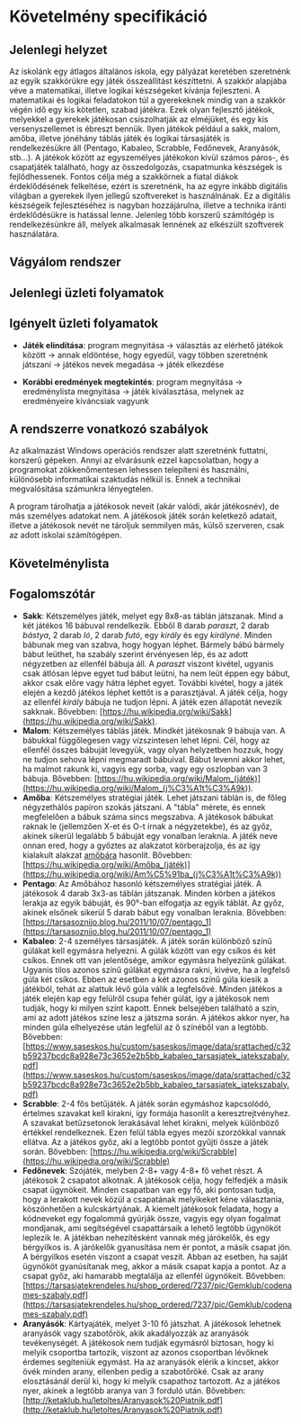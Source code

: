 Követelmény specifikáció
=========================

Jelenlegi helyzet
-----------------
Az iskolánk egy átlagos általános iskola, egy pályázat keretében szeretnénk az egyik szakkörükre egy játék összeállítást készíttetni. A szakkör alapjába véve a matematikai, illetve logikai készségeket kívánja fejleszteni. A matematikai és logikai feladatokon túl a gyerekeknek mindig van a szakkör végén idő egy kis kötetlen, szabad játékra. Ezek olyan fejlesztő játékok, melyekkel a gyerekek játékosan csiszolhatják az elméjüket, és egy kis versenyszellemet is ébreszt bennük. Ilyen játékok például a sakk, malom, amőba, illetve jónéhány táblás játék és logikai társasjáték is rendelkezésükre áll (Pentago, Kabaleo, Scrabble, Fedőnevek, Aranyásók, stb...). A játékok között az egyszemélyes játékokon kívül számos páros-, és csapatjáték található, hogy az összedolgozás, csapatmunka készségek is fejlődhessenek.
Fontos célja még a szakkörnek a fiatal diákok érdeklődésének felkeltése, ezért is szeretnénk, ha az egyre inkább digitális világban a gyerekek ilyen jellegű szoftvereket is használnának. Ez a digitális készségeik fejlesztéséhez is nagyban hozzájárulna, illetve a technika iránti érdeklődésükre is hatással lenne. Jelenleg több korszerű számítógép is rendelkezésünkre áll, melyek alkalmasak lennének az elkészült szoftverek használatára.

Vágyálom rendszer
-----------------

Jelenlegi üzleti folyamatok
---------------------------

Igényelt üzleti folyamatok
--------------------------
- __Játék elindítása__: program megnyitása &rarr; választás az elérhető játékok között &rarr; annak eldöntése, hogy egyedül, vagy többen szeretnénk játszani &rarr; játékos nevek megadása &rarr; játék elkezdése

- __Korábbi eredmények megtekintés__: program megnyitása &rarr; eredménylista megnyitása &rarr; játék kiválasztása, melynek az eredményeire kíváncsiak vagyunk

A rendszerre vonatkozó szabályok
--------------------------------

Az alkalmazást Windows operációs rendszer alatt szeretnénk futtatni, korszerű gépeken. Annyi az elvárásunk ezzel kapcsolatban, hogy a programokat zökkenőmentesen lehessen telepíteni és használni, különösebb informatikai szaktudás nélkül is. Ennek a technikai megvalósítása számunkra lényegtelen.


A program tárolhatja a játékosok neveit (akár valódi, akár játékosnév), de más személyes adatokat nem. A játékosok játék során keletkező adatait, illetve a játékosok nevét ne tároljuk semmilyen más, külső szerveren, csak az adott iskolai számítógépen.

Követelménylista
----------------

Fogalomszótár
-------------
- __Sakk__: Kétszemélyes játék, melyet egy 8x8-as táblán játszanak. Mind a két játékos 16 bábuval rendelkezik. Ebből 8 darab *paraszt*, 2 darab *bástya*, 2 darab *ló*, 2 darab *futó*, egy *király* és egy *királyné*. Minden bábunak meg van szabva, hogy hogyan léphet. Bármely bábú bármely bábut leüthet, ha szabály szerint érvényesen lép, és az adott négyzetben az ellenfél bábuja áll. A *paraszt* viszont kivétel, ugyanis csak átlósan lépve egyet tud bábut leütni, ha nem leüt éppen egy bábut, akkor csak előre vagy hátra léphet egyet. További kivétel, hogy a játék elején a kezdő játékos léphet kettőt is a parasztjával. A játék célja, hogy az ellenfél *király* bábuja ne tudjon lépni. A játék ezen állapotát nevezik sakknak. Bővebben: [https://hu.wikipedia.org/wiki/Sakk](https://hu.wikipedia.org/wiki/Sakk).
- __Malom__: Kétszemélyes táblás játék. Mindkét játékosnak 9 bábuja van. A bábukkal függőlegesen vagy vízszintesen lehet lépni. Cél, hogy az ellenfél összes bábuját levegyük, vagy olyan helyzetben hozzuk, hogy ne tudjon sehova lépni megmaradt bábuival. Bábut levenni akkor lehet, ha malmot rakunk ki, vagyis egy sorba, vagy egy oszlopban van 3 bábuja.
Bővebben: [https://hu.wikipedia.org/wiki/Malom_(játék)](https://hu.wikipedia.org/wiki/Malom_(j%C3%A1t%C3%A9k)).
- __Amőba__: Kétszemélyes stratégiai játék. Lehet játszani táblán is, de főleg négyzethálós papíron szokás játszani. A "tábla" mérete, és ennek megfelelően a bábuk száma sincs megszabva. A játékosok bábukat raknak le (jellemzően X-et és O-t írnak a négyzetekbe), és az győz, akinek sikerül legalább 5 bábuját egy vonalban leraknia. A játék neve onnan ered, hogy a győztes az alakzatot körberajzolja, és az így kialakult alakzat [amőbára](https://hu.wikipedia.org/wiki/Am%C5%91b%C3%A1k) hasonlít.
Bővebben: [https://hu.wikipedia.org/wiki/Amőba_(játék)](https://hu.wikipedia.org/wiki/Am%C5%91ba_(j%C3%A1t%C3%A9k))
- __Pentago__: Az Amőbához hasonló kétszemélyes stratégiai játék. A játékosok 4 darab 3x3-as táblán játszanak. Minden körben a játékos lerakja az egyik bábuját, és 90°-ban elfogatja az egyik táblát. Az győz, akinek elsőnek sikerül 5 darab bábut egy vonalban leraknia. Bővebben: [https://tarsasoznijo.blog.hu/2011/10/07/pentago_1](https://tarsasoznijo.blog.hu/2011/10/07/pentago_1)
- __Kabaleo__: 2-4 személyes társasjáték. A játék során különböző színű gúlákat kell egymásra helyezni. A gúlák között van egy csíkos és két csíkos. Ennek ott van jelentősége, amikor egymásra helyezünk gúlákat. Ugyanis tilos azonos színű gúlákat egymásra rakni, kivéve, ha a legfelső gúla két csíkos. Ebben az esetben a két azonos színű gúla kiesik a játékból, tehát az alattuk lévő gúla válik a legfelsővé. Minden játékos a játék elején kap egy felülről csupa fehér gúlát, így a játékosok nem tudják, hogy ki milyen színt kapott. Ennek belsejében található a szín, ami az adott játékos színe lesz a játszma során. A játékos akkor nyer, ha minden gúla elhelyezése után legfelül az ő színéből van a legtöbb.
Bővebben: [https://www.saseskos.hu/custom/saseskos/image/data/srattached/c32b59237bcdc8a928e73c3652e2b5bb_kabaleo_tarsasjatek_jatekszabaly.pdf](https://www.saseskos.hu/custom/saseskos/image/data/srattached/c32b59237bcdc8a928e73c3652e2b5bb_kabaleo_tarsasjatek_jatekszabaly.pdf)
- __Scrabble__: 2-4 fős betűjáték. A játék során egymáshoz kapcsolódó, értelmes szavakat kell kirakni, így formája hasonlít a keresztrejtvényhez. A szavakat betűzsetonok lerakásával lehet kirakni, melyek különböző értékkel rendelkeznek. Ezen felül tábla egyes mezői szorzókkal vannak ellátva. Az a játékos győz, aki a legtöbb pontot gyűjti össze a játék során.
Bővebben: [https://hu.wikipedia.org/wiki/Scrabble](https://hu.wikipedia.org/wiki/Scrabble)
- __Fedőnevek__: Szójáték, melyben 2-8+ vagy 4-8+ fő vehet részt. A játékosok 2 csapatot alkotnak. A játékosok célja, hogy felfedjék a másik csapat ügynökeit. Minden csapatban van egy fő, aki pontosan tudja, hogy a lerakott nevek közül a csapatának melyikeket kéne választania, köszönhetően a kulcskártyának. A kiemelt játékosok feladata, hogy a kódneveket egy fogalommá gyúrják össze, vagyis egy olyan fogalmat mondjanak, ami segítségével csapattársaik a lehető legtöbb ügynököt leplezik le. A játékban nehezítésként vannak még járókelők, és egy bérgyilkos is. A járókelők gyanusítása nem ér pontot, a másik csapat jön. A bérgyilkos esetén viszont a csapat veszít. Abban az esetben, ha saját ügynököt gyanúsítanak meg, akkor a másik csapat kapja a pontot. Az a csapat győz, aki hamarabb megtalálja az ellenfél ügynökeit.
Bővebben: [https://tarsasjatekrendeles.hu/shop_ordered/7237/pic/Gemklub/codenames-szabaly.pdf](https://tarsasjatekrendeles.hu/shop_ordered/7237/pic/Gemklub/codenames-szabaly.pdf)
- __Aranyásók__: Kártyajáték, melyet 3-10 fő játszhat. A játékosok lehetnek aranyásók vagy szabotőrök, akik akadályozzák az aranyásók tevékenységét. A játékosok nem tudják egymásról biztosan, hogy ki melyik csoportba tartozik, viszont az azonos csoportban lévőknek érdemes segíteniük egymást. Ha az aranyásók elérik a kincset, akkor övék minden arany, ellenben pedig a szabotőröké. Csak az arany elosztásánál derül ki, hogy ki melyik csapathoz tartozott. Az a játékos nyer, akinek a legtöbb aranya van 3 forduló után.
Bővebben: [http://ketaklub.hu/letoltes/Aranyasok%20Piatnik.pdf](http://ketaklub.hu/letoltes/Aranyasok%20Piatnik.pdf)